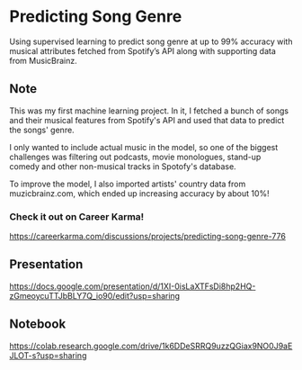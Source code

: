 # Predicting Song Genre
Using supervised learning to predict song genre at up to 99% accuracy with musical attributes fetched from Spotify’s API along with supporting data from MusicBrainz.

## Note
This was my first machine learning project. In it, I fetched a bunch of songs and their musical features from Spotify's API and used that data to predict the songs' genre.

I only wanted to include actual music in the model, so one of the biggest challenges was filtering out podcasts, movie monologues, stand-up comedy and other non-musical tracks in Spotofy's database.

To improve the model, I also imported artists' country data from muzicbrainz.com, which ended up increasing accuracy by about 10%!

### Check it out on Career Karma!
https://careerkarma.com/discussions/projects/predicting-song-genre-776

## Presentation
https://docs.google.com/presentation/d/1XI-0isLaXTFsDi8hp2HQ-zGmeoycuTTJbBLY7Q_io90/edit?usp=sharing

## Notebook
https://colab.research.google.com/drive/1k6DDeSRRQ9uzzQGiax9NO0J9aEJLOT-s?usp=sharing
